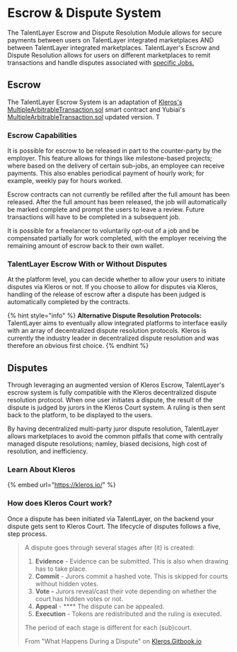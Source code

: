 # Escrow & Dispute System

The TalentLayer Escrow and Dispute Resolution Module allows for secure payments between users on TalentLayer integrated marketplaces AND between TalentLayer integrated marketplaces. TalentLayer's Escrow and Dispute Resolution allows for users on different marketplaces to remit transactions and handle disputes associated with [specific Jobs.](jobs-and-proposals.md)&#x20;

## Escrow

The TalentLayer Escrow System is an adaptation of [Kleros's MultipleArbitrableTransaction.sol](https://github.com/kleros/kleros-interaction/blob/master/contracts/standard/arbitration/MultipleArbitrableTransaction.sol) smart contract and Yubiai's [MultipleArbitrableTransaction.sol](https://github.com/yubiai/yubiai-contracts/blob/main/contracts/MultipleArbitrableTransaction.sol) updated version. T

### Escrow Capabilities

It is possible for escrow to be released in part to the counter-party by the employer. This feature allows for things like milestone-based projects; where based on the delivery of certain sub-jobs, an employee can receive payments. This also enables periodical payment of hourly work; for example, weekly pay for hours worked.

Escrow contracts can not currently be refilled after the full amount has been released. After the full amount has been released, the job will automatically be marked complete and prompt the users to leave a review. Future transactions will have to be completed in a subsequent job.

It is possible for a freelancer to voluntarily opt-out of a job and be compensated partially for work completed, with the employer receiving the remaining amount of escrow back to their own wallet.

### TalentLayer Escrow With or Without Disputes

At the platform level, you can decide whether to allow your users to initiate disputes via Kleros or not. If you choose to allow for disputes via Kleros, handling of the release of escrow after a dispute has been judged is automatically completed by the contracts.&#x20;

{% hint style="info" %}
**Alternative Dispute Resolution Protocols:** TalentLayer aims to eventually allow integrated platforms to interface easily with an array of decentralized dispute resolution protocols. Kleros is currently the industry leader in decentralized dispute resolution and was therefore an obvious first choice.&#x20;
{% endhint %}

## Disputes

Through leveraging an augmented version of Kleros Escrow, TalentLayer's escrow system is fully compatible with the Kleros decentralized dispute resolution protocol. When one user initiates a dispute, the result of the dispute is judged by jurors in the Kleros Court system. A ruling is then sent back to the platform, to be displayed to the users.

By having decentralized multi-party juror dispute resolution, TalentLayer allows marketplaces to avoid the common pitfalls that come with centrally managed dispute resolutions; namley, biased decisions, high cost of resolution, and inefficiency.&#x20;

### Learn About Kleros

{% embed url="https://kleros.io/" %}

### How does Kleros Court work?

Once a dispute has been initiated via TalentLayer, on the backend your dispute gets sent to Kleros Court. The lifecycle of disputes follows a five, step process.&#x20;

> A dispute goes through several stages after (it) is created:
>
> 1. **Evidence** - Evidence can be submitted. This is also when drawing has to take place.
> 2. **Commit** - Jurors commit a hashed vote. This is skipped for courts without hidden votes.&#x20;
> 3. **Vote -** Jurors reveal/cast their vote depending on whether the court has hidden votes or not.&#x20;
> 4. **Appeal** - **** The dispute can be appealed.&#x20;
> 5. **Execution** - Tokens are redistributed and the ruling is executed.
>
> The period of each stage is different for each (sub)court.
>
> From "What Happens During a Dispute" on [Kleros.Gitbook.io](https://kleros.gitbook.io/docs/products/court/what-happens-during-a-dispute)






